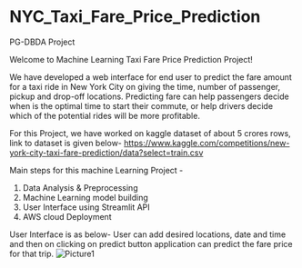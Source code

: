 # NYC_Taxi_Fare_Price_Prediction
PG-DBDA Project

Welcome to Machine Learning Taxi Fare Price Prediction Project! 

We have developed a web interface for end user to predict the fare 
amount for a taxi ride in New York City on giving the time, number of passenger, pickup and 
drop-off locations. Predicting fare can help passengers decide when is the optimal time to start 
their commute, or help drivers decide which of the potential rides will be more profitable.

For this Project, we have worked on kaggle dataset of about 5 crores rows, link to dataset is given below-
https://www.kaggle.com/competitions/new-york-city-taxi-fare-prediction/data?select=train.csv

Main steps for this machine Learning Project - 
1. Data Analysis & Preprocessing 
2. Machine Learning model building 
3. User Interface using Streamlit API
4. AWS cloud Deployment

User Interface is as below- 
User can add desired locations, date and time and then on clicking on predict button application can predict the fare price for that trip.
![Picture1](https://user-images.githubusercontent.com/102348423/192355983-fd19671f-cfaf-42cf-a8a2-f957d74d3740.jpg)
